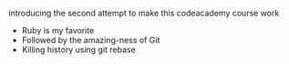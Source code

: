 introducing the second attempt to make this codeacademy course work
* Ruby is my favorite
* Followed by the amazing-ness of Git
* Killing history using git rebase